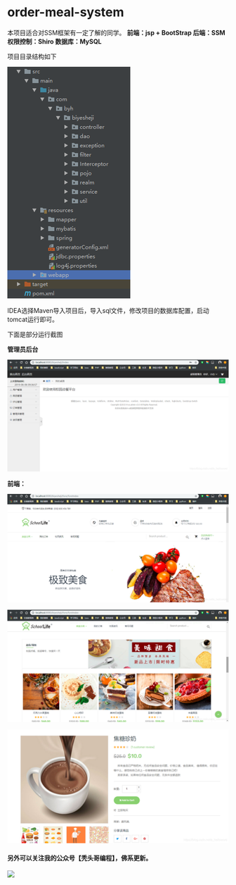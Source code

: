 # order-meal-system
本项目适合对SSM框架有一定了解的同学。
**前端：jsp + BootStrap
后端：SSM
权限控制：Shiro
数据库：MySQL**

项目目录结构如下

![在这里插入图片描述](README.assets/20190606111408718.png)

IDEA选择Maven导入项目后，导入sql文件，修改项目的数据库配置，启动tomcat运行即可。

下面是部分运行截图

**管理员后台**

![管理员后台](README.assets/20190606111542150.png)

**前端：**

![在这里插入图片描述](README.assets/20190606111552627.png)



![在这里插入图片描述](README.assets/20190606111643213.png)



![在这里插入图片描述](README.assets/20190606111659521.png)

#### 另外可以关注我的公众号【秃头哥编程】，佛系更新。

<img src="https://i.ibb.co/5K4Ty8B/image.webp">